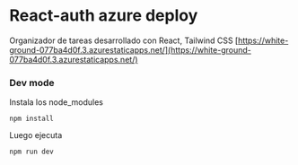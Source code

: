 # React-auth azure deploy
Organizador de tareas desarrollado con React, Tailwind CSS
[https://white-ground-077ba4d0f.3.azurestaticapps.net/](https://white-ground-077ba4d0f.3.azurestaticapps.net/)


### Dev mode
Instala los node_modules
~~~
npm install
~~~
Luego ejecuta 
~~~
npm run dev
~~~


